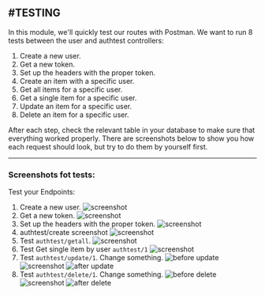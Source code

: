 #TESTING
---
In this module, we'll quickly test our routes with Postman. We want to run 8 tests between the user and authtest controllers:

1. Create a new user.
2. Get a new token.
3. Set up the headers with the proper token.
4. Create an item with a specific user.
5. Get all items for a specific user.
6. Get a single item for a specific user.
7. Update an item for a specific user.
8. Delete an item for a specific user.

After each step, check the relevant table in your database to make sure that everything worked properly. There are screenshots below to show you how each request should look, but try to do them by yourself first.

<hr />

### Screenshots fot tests:

Test your Endpoints:
1. Create a new user.
![screenshot](assets/07-newuser.png)
2. Get a new token. 
![screenshot](assets/07-newtoken.png)
3. Set up the headers with the proper token.
![screenshot](assets/07-headers.png)
4. authtest/create screenshot
![screenshot](assets/07-create.png)
5. Test `authtest/getall`.
![screenshot](assets/07-getall.png)
6. Test Get single item by user `authtest/1`
![screenshot](assets/07-getone.png)
7. Test `authtest/update/1`. Change something.
![before update](assets/07-getall.png)
![screenshot](assets/07-update.png)
![after update](assets/07-after-update.png)
8. Test `authtest/delete/1`. Change something.
![before delete](assets/07-after-update.png)
![screenshot](assets/07-delete-one.png)
![after delete](assets/after-delete.png)
